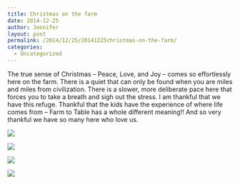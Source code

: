```yaml
---
title: Christmas on the farm
date: 2014-12-25
author: Jennifer
layout: post
permalink: /2014/12/25/20141225christmas-on-the-farm/
categories:
  - Uncategorized
---
```

The true sense of Christmas &#8211; Peace, Love, and Joy &#8211; comes so effortlessly here on the farm. There is a quiet that can only be found when you are miles and miles from civilization. There is a slower, more deliberate pace here that forces you to take a breath and sigh out the stress. I am thankful that we have this refuge. Thankful that the kids have the experience of where life comes from &#8211; Farm to Table has a whole different meaning!! And so very thankful we have so many here who love us.

![](http://static1.squarespace.com/static/50db6bb3e4b015296cd43789/50dfa5b1e4b0dc6320e0b5ea/549c8922e4b08d24cc5b2d8e/1419544867973/iphone-20141225154606-0.jpg)

![](http://static1.squarespace.com/static/50db6bb3e4b015296cd43789/50dfa5b1e4b0dc6320e0b5ea/549c8923e4b0d1a214a74170/1419544869723/iphone-20141225154606-1.jpg)

![](http://static1.squarespace.com/static/50db6bb3e4b015296cd43789/50dfa5b1e4b0dc6320e0b5ea/549c8924e4b0d1a214a74171/1419544872349/iphone-20141225154606-1.jpg)

![](http://static1.squarespace.com/static/50db6bb3e4b015296cd43789/50dfa5b1e4b0dc6320e0b5ea/549c8925e4b0663b5477828e/1419544871416/iphone-20141225154606-2.jpg)
